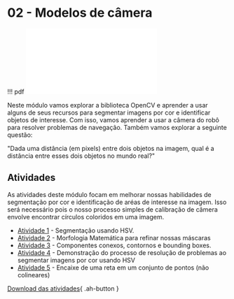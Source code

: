 # 02 - Modelos de câmera

!!! pdf
    ![](slides.pdf)

Neste módulo vamos explorar a biblioteca OpenCV e aprender a usar alguns de seus recursos para segmentar imagens por cor e identificar objetos de interesse. Com isso, vamos aprender a usar a câmera do robô para resolver problemas de navegação. Também vamos explorar a seguinte questão:

"Dada uma distância (em pixels) entre dois objetos na imagem, qual é a distância entre esses dois objetos no mundo real?"

## Atividades

As atividades deste módulo focam em melhorar nossas habilidades de segmentação por cor e identificação de aréas de interesse na imagem. Isso será necessário pois o nosso processo simples de calibração de câmera envolve encontrar círculos coloridos em uma imagem. 

- [Atividade 1](atividade1.ipynb) - Segmentação usando HSV.
- [Atividade 2](atividade2.ipynb) - Morfologia Matemática para refinar nossas máscaras
- [Atividade 3](atividade3.ipynb) - Componentes conexos, contornos e bounding boxes.
- [Atividade 4](atividade4.ipynb) - Demonstração do processo de resolução de problemas ao segmentar imagens por cor usando HSV
- [Atividade 5](atividade5.ipynb) - Encaixe de uma reta em um conjunto de pontos (não colineares)

[Download das atividades](atividades-modulo02-aluno.zip){ .ah-button }

<!-- ## Para entregar

Os arquivos para entrega encontram-se na pasta `APS02` dos repositórios de cada grupo no Classroom. Se essa pasta não aparece, siga o [guia para atualizar os enunciados](../../guias-infra/aps.md#recebendo-atualizacoes-e-novas-aps). -->
